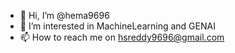 - 👋 Hi, I’m @hema9696
- 👀 I’m interested in MachineLearning and GENAI
- 📫 How to reach me on  hsreddy9696@gmail.com

<!---
hema9696/hema9696 is a ✨ special ✨ repository because its `README.md` (this file) appears on your GitHub profile.
You can click the Preview link to take a look at your changes.
--->
